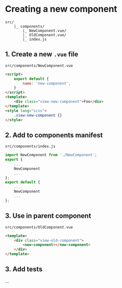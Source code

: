 
# Creating a new component

```
src/
	|_ components/
		|_ NewComponent.vue/
		|_ OldComponent.vue/
		|_ index.js
```

## 1. Create a new `.vue` file

`src/components/NewComponent.vue`

```html
<script>
	export default {
		name: 'new-component',
	}
</script>
<template>
	<div class="view-new-component">Foo</div>
</template>
<style lang="scss">
	.view-new-component {}
</style>
```

## 2. Add to components manifest

`src/components/index.js`

```js
import NewComponent from './NewComponent';
export {
	...
	NewComponent
	...
};
export default {
	...
	NewComponent
	...
};
```

## 3. Use in parent component

`src/components/OldComponent.vue`

```html
<template>
	<div class="view-old-component">
		<new-component></new-component>
	</div>
</template>
```

## 3. Add tests

...
